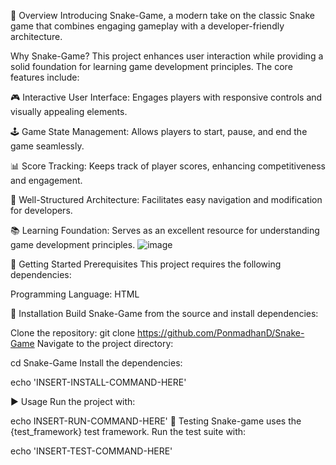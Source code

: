 📌 Overview
Introducing Snake-Game, a modern take on the classic Snake game that combines engaging gameplay with a developer-friendly architecture.

Why Snake-Game?
This project enhances user interaction while providing a solid foundation for learning game development principles. The core features include:

🎮 Interactive User Interface: Engages players with responsive controls and visually appealing elements.

🕹️ Game State Management: Allows players to start, pause, and end the game seamlessly.

📊 Score Tracking: Keeps track of player scores, enhancing competitiveness and engagement.

🧩 Well-Structured Architecture: Facilitates easy navigation and modification for developers.

📚 Learning Foundation: Serves as an excellent resource for understanding game development principles.
![image](https://github.com/user-attachments/assets/1d61027b-29a9-4800-b252-33e95b80adfd)


🚀 Getting Started
Prerequisites
This project requires the following dependencies:

Programming Language: HTML

🔧 Installation
Build Snake-Game from the source and install dependencies:

Clone the repository:
git clone https://github.com/PonmadhanD/Snake-Game
Navigate to the project directory:

cd Snake-Game
Install the dependencies:

echo 'INSERT-INSTALL-COMMAND-HERE'

▶️ Usage
Run the project with:

echo INSERT-RUN-COMMAND-HERE'
🧪 Testing
Snake-game uses the {test_framework} test framework. Run the test suite with:

echo 'INSERT-TEST-COMMAND-HERE'
